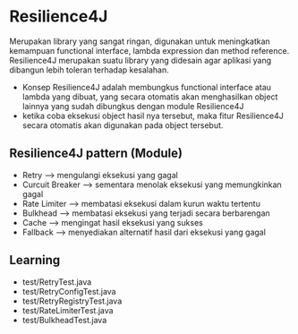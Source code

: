 # Resilience4J
Merupakan library yang sangat ringan, digunakan untuk meningkatkan kemampuan functional interface, lambda expression dan method reference. Resilience4J merupakan suatu library yang didesain agar aplikasi yang dibangun lebih toleran terhadap kesalahan.
- Konsep Resilience4J adalah membungkus functional interface atau lambda yang dibuat, yang secara otomatis akan menghasilkan object lainnya yang sudah dibungkus dengan module Resilience4J
- ketika coba eksekusi object hasil nya tersebut, maka fitur Resilience4J secara otomatis akan digunakan pada object tersebut.

## Resilience4J pattern (Module)
- Retry --> mengulangi eksekusi yang gagal
- Curcuit Breaker --> sementara menolak eksekusi yang memungkinkan gagal
- Rate Limiter --> membatasi eksekusi dalam kurun waktu tertentu
- Bulkhead --> membatasi eksekusi yang terjadi secara berbarengan
- Cache --> mengingat hasil eksekusi yang sukses
- Fallback --> menyediakan alternatif hasil dari eksekusi yang gagal

## Learning
- test/RetryTest.java
- test/RetryConfigTest.java
- test/RetryRegistryTest.java
- test/RateLimiterTest.java
- test/BulkheadTest.java
